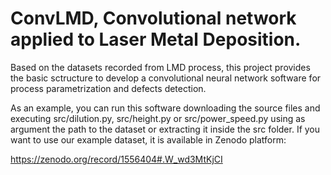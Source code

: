 # ConvLMD, Convolutional network applied to Laser Metal Deposition.

Based on the datasets recorded from LMD process, this project provides the 
basic sctructure to develop a convolutional neural network software for process
parametrization and defects detection.

As an example, you can run this software downloading the source files and executing 
src/dilution.py, src/height.py or src/power_speed.py using as argument the path to the dataset
or extracting it inside the src folder.
If you want to use our example dataset, it is available in Zenodo platform:

https://zenodo.org/record/1556404#.W_wd3MtKjCI

<!-- Existing image-based monitoring and control approaches in laser processing
resort to embedded and PC-based platforms. Flows of data easily achieve tens
of MB per second, requiring a strong selectivity in an early stage. Few
features are gathered to control in RT usually a single parameter (e.g. laser
power) or to be used in a monitoring system for quality control. However,
gathering and processing large temporal series of data in some detail becomes
prohibitive for this kind of systems. As regards to additive manufacturing by
Laser Metal Deposition (LMD), this is of great interest since it is a long
process (e.g. lasting hours) that may accumulate important thermal and
dimensional deviations. This results in the need of reworking after the
cladding process, which means waste of material, time and energy. Moreover, it
makes difficult to ensure internal mechanical properties of produced parts. A
good example of these challenges may be found in repairing of stamping molds
for the automotive sector.

Processing data (thermal high-speed image sequences and 3D profiles) in the
cloud will bring the opportunity to gather large amounts of data and to use
machine learning techniques to extract information and to learn interrelations
between relevant process parameters. CyPLAM will rely on this approach to:

1. Adjust parameters during the process, so that deviations in a given track
can be corrected in the next layer.

2. Quality diagnosis and process reconfiguration from large series of data from
manufacturing of previous parts.

[http://openlmd.github.io/cyplam.html](http://openlmd.github.io/cyplam.html)

## Acknowledgement

This work is been supported by the European Commission through the research
project "Factories of the Future Resources, Technology, Infrastructure and
Services for Simulation and Modelling 2 (FORTISSIMO 2)", H2020 - Grant
Agreement Nº 680481.

[http://www.fortissimo-project.eu/](http://www.fortissimo-project.eu/) -->

